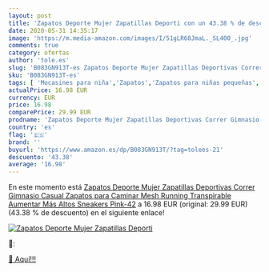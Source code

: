 ```yaml
---
layout: post
title: 'Zapatos Deporte Mujer Zapatillas Deporti con un 43.38 % de descuento'
date: 2020-05-31 14:35:17
image: 'https://m.media-amazon.com/images/I/51gLR68JmaL._SL400_.jpg'
comments: true
category: ofertas
author: 'tole.es'
slug: 'B083GN913T-es Zapatos Deporte Mujer Zapatillas Deportivas Correr...'
sku: 'B083GN913T-es'
tags: [ 'Mocasines para niña','Zapatos','Zapatos para niñas pequeñas','Zapatos y complementos','zapatos', ]
actualPrice: 16.98 EUR
currency: EUR
price: 16.98
comparePrice: 29.99 EUR
prodname: 'Zapatos Deporte Mujer Zapatillas Deportivas Correr Gimnasio Casual Zapatos para Caminar Mesh Running Transpirable Aumentar Más Altos Sneakers Pink-42'
country: 'es'
flag: '🇪🇸'
brand: ''
buyurl: 'https://www.amazon.es/dp/B083GN913T/?tag=tolees-21'
descuento: '43.38'
average: '16.98'
---
```


En este momento está [Zapatos Deporte Mujer Zapatillas Deportivas Correr Gimnasio Casual Zapatos para Caminar Mesh Running Transpirable Aumentar Más Altos Sneakers Pink-42](https://www.amazon.es/dp/B083GN913T/?tag=tolees-21) a 16.98 EUR (original: 29.99 EUR) (43.38 %  de descuento) en el siguiente enlace!

[![Zapatos Deporte Mujer Zapatillas Deporti](https://m.media-amazon.com/images/I/51gLR68JmaL._SL400_.jpg)](https://www.amazon.es/dp/B083GN913T/?tag=tolees-21)

🔎:


[🛒 Aquí!!!](https://www.amazon.es/dp/B083GN913T/?tag=tolees-21)
